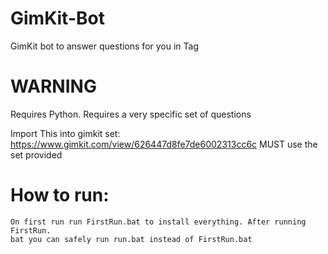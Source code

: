 # GimKit-Bot
GimKit bot to answer questions for you in Tag 

# WARNING
Requires Python. Requires a very specific set of questions

Import This into gimkit set:
https://www.gimkit.com/view/626447d8fe7de6002313cc6c
MUST use the set provided


# How to run:
	On first run run FirstRun.bat to install everything. After running FirstRun.
	bat you can safely run run.bat instead of FirstRun.bat
